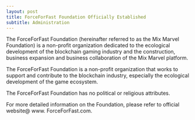 ```yaml
---
layout: post
title: ForceForFast Foundation Officially Established
subtitle: Administration  
---
```


The ForceForFast Foundation (hereinafter referred to as the Mix Marvel Foundation) is a non-profit organization dedicated to the ecological development of the blockchain gaming industry and the construction, business expansion and business collaboration of the Mix Marvel platform. 

The ForceForFast Foundation is a non-profit organization that works to support and contribute to the blockchain industry, especially the ecological development of the game ecosystem. 

The  ForceForFast Foundation has no political or religious attributes. 

For more detailed information on the Foundation, please refer to official website@ www. ForceForFast.com. 

